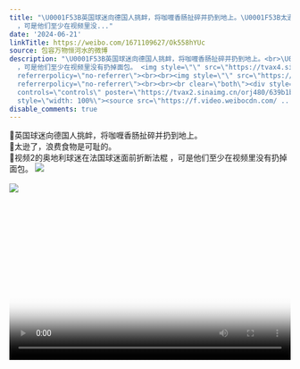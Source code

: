 ```yaml
---
title: "\U0001F53B英国球迷向德国人挑衅，将咖喱香肠扯碎并扔到地上。\U0001F53B太逊了，浪费食物是可耻的。\U0001F53B视频2的奥地利球迷在法国球迷面前折断法棍
  ，可是他们至少在视频里没..."
date: '2024-06-21'
linkTitle: https://weibo.com/1671109627/Ok558hYUc
source: 包容万物恒河水的微博
description: "\U0001F53B英国球迷向德国人挑衅，将咖喱香肠扯碎并扔到地上。<br>\U0001F53B太逊了，浪费食物是可耻的。<br>\U0001F53B视频2的奥地利球迷在法国球迷面前折断法棍
  ，可是他们至少在视频里没有扔掉面包。 <img style=\"\" src=\"https://tvax4.sinaimg.cn/large/639b1bfbly1hqxfxb48f4j20f00qodib.jpg\"
  referrerpolicy=\"no-referrer\"><br><br><img style=\"\" src=\"https://tvax1.sinaimg.cn/large/639b1bfbly1hqxfxeun10j20k00zktbj.jpg\"
  referrerpolicy=\"no-referrer\"><br><br><br clear=\"both\"><div style=\"clear: both\"></div><video
  controls=\"controls\" poster=\"https://tvax2.sinaimg.cn/orj480/639b1bfbly1hqxfxaqmjkj20f00qodib.jpg\"
  style=\"width: 100%\"><source src=\"https://f.video.weibocdn.com/ ..."
disable_comments: true
---
```

🔻英国球迷向德国人挑衅，将咖喱香肠扯碎并扔到地上。<br>🔻太逊了，浪费食物是可耻的。<br>🔻视频2的奥地利球迷在法国球迷面前折断法棍 ，可是他们至少在视频里没有扔掉面包。 <img style="" src="https://tvax4.sinaimg.cn/large/639b1bfbly1hqxfxb48f4j20f00qodib.jpg" referrerpolicy="no-referrer"><br><br><img style="" src="https://tvax1.sinaimg.cn/large/639b1bfbly1hqxfxeun10j20k00zktbj.jpg" referrerpolicy="no-referrer"><br><br><br clear="both"><div style="clear: both"></div><video controls="controls" poster="https://tvax2.sinaimg.cn/orj480/639b1bfbly1hqxfxaqmjkj20f00qodib.jpg" style="width: 100%"><source src="https://f.video.weibocdn.com/ ...